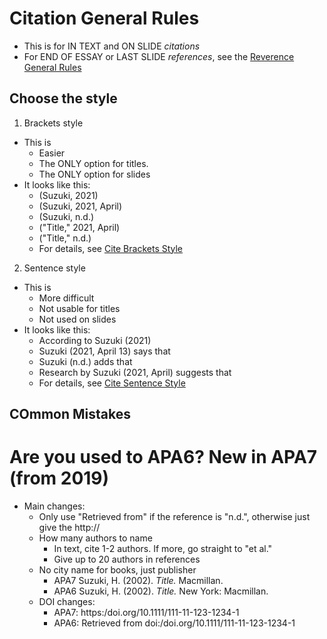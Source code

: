 # Citation General Rules

* This is for IN TEXT and ON SLIDE *citations*
* For END OF ESSAY or LAST SLIDE *references*, see  the [Reverence General Rules](Invention-ReferencesGeneralRules)

## Choose the style
1) Brackets style
* This is 
    * Easier
    * The ONLY option for titles. 
    * The ONLY option for slides
* It looks like this:
    * (Suzuki, 2021) 
    * (Suzuki, 2021, April)  
    * (Suzuki, n.d.)
    * ("Title," 2021, April) 
    * ("Title," n.d.)
    * For details, see [Cite Brackets Style](Invention-CiteBracketsStyle)

2) Sentence style
* This is 
    * More difficult
    * Not usable for titles
    * Not used on slides
* It looks like this: 
    * According to Suzuki (2021)  
    * Suzuki (2021, April 13) says that 
    * Suzuki (n.d.) adds that
    * Research by Suzuki (2021, April) suggests that
    * For details, see [Cite Sentence Style](Invention-CiteSentenceStyle)

## COmmon Mistakes



# Are you used to APA6? New in APA7 (from 2019)
* Main changes: 
    * Only use "Retrieved from" if the reference is "n.d.", otherwise just give the http://
    * How many authors to name
        * In text, cite 1-2 authors. If more, go straight to "et al."
        * Give up to 20 authors in references
    * No city name for books, just publisher
        * APA7 Suzuki, H. (2002). *Title.* Macmillan.
        * APA6 Suzuki, H. (2002). *Title.* New York: Macmillan. 
    * DOI changes:
        * APA7: https:/doi.org/10.1111/111-11-123-1234-1
        * APA6: Retrieved from doi:/doi.org/10.1111/111-11-123-1234-1
